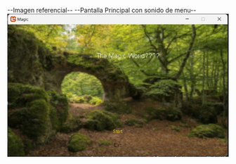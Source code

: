 --Imagen referencial-- --Pantalla Principal con sonido de menu--
![FIRSTSCREEN](https://github.com/lllEricklll/MAGIC_GAME/raw/master/imagenes/firstScreen.jpg)
